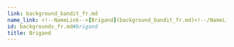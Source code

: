 ```yaml
---
link: background_bandit_fr.md
name_link: <!--NameLink-->[Brigand](background_bandit_fr.md)<!--/NameLink-->
id: backgrounds_fr.md#brigand
title: Brigand
---
```


